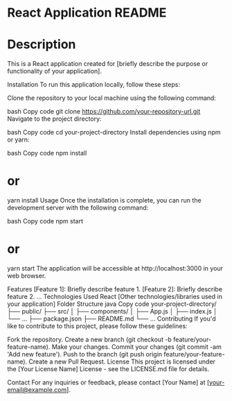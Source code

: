 # React Application README

# Description

This is a React application created for [briefly describe the purpose or functionality of your application].

Installation
To run this application locally, follow these steps:

Clone the repository to your local machine using the following command:

bash
Copy code
git clone https://github.com/your-repository-url.git
Navigate to the project directory:

bash
Copy code
cd your-project-directory
Install dependencies using npm or yarn:

bash
Copy code
npm install

# or

yarn install
Usage
Once the installation is complete, you can run the development server with the following command:

bash
Copy code
npm start

# or

yarn start
The application will be accessible at http://localhost:3000 in your web browser.

Features
[Feature 1]: Briefly describe feature 1.
[Feature 2]: Briefly describe feature 2.
...
Technologies Used
React
[Other technologies/libraries used in your application]
Folder Structure
java
Copy code
your-project-directory/
├── public/
├── src/
│ ├── components/
│ ├── App.js
│ ├── index.js
│ └── ...
├── package.json
├── README.md
└── ...
Contributing
If you'd like to contribute to this project, please follow these guidelines:

Fork the repository.
Create a new branch (git checkout -b feature/your-feature-name).
Make your changes.
Commit your changes (git commit -am 'Add new feature').
Push to the branch (git push origin feature/your-feature-name).
Create a new Pull Request.
License
This project is licensed under the [Your License Name] License - see the LICENSE.md file for details.

Contact
For any inquiries or feedback, please contact [Your Name] at [your-email@example.com].

